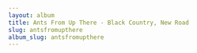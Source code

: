 ```yaml
---
layout: album
title: Ants From Up There - Black Country, New Road
slug: antsfromupthere
album_slug: antsfromupthere
---
```

